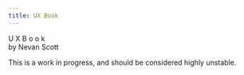 ```yaml
---
title: UX Book
---
```


<div class="cover">
  <span class="word ux">
    <span class="letter u">U</span>
    <span class="letter x">X</span>
  </span>
  <span class="word book">
    <span class="letter book-1 b">B</span>
    <span class="letter book-2 o">o</span>
    <span class="letter book-3 o">o</span>
    <span class="letter book-4 k">k</span>
  </span>
  <div class="byline">
    by <span class="author">Nevan&nbsp;Scott</span>
  </div>
</div>

This is a work in progress, and should be considered highly unstable.
